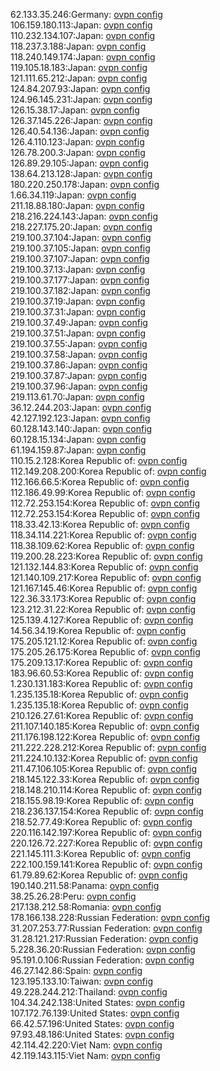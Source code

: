 62.133.35.246:Germany: [ovpn config](vpn/62_133_35_246.ovpn)  
106.159.180.113:Japan: [ovpn config](vpn/106_159_180_113.ovpn)  
110.232.134.107:Japan: [ovpn config](vpn/110_232_134_107.ovpn)  
118.237.3.188:Japan: [ovpn config](vpn/118_237_3_188.ovpn)  
118.240.149.174:Japan: [ovpn config](vpn/118_240_149_174.ovpn)  
119.105.18.183:Japan: [ovpn config](vpn/119_105_18_183.ovpn)  
121.111.65.212:Japan: [ovpn config](vpn/121_111_65_212.ovpn)  
124.84.207.93:Japan: [ovpn config](vpn/124_84_207_93.ovpn)  
124.96.145.231:Japan: [ovpn config](vpn/124_96_145_231.ovpn)  
126.15.38.17:Japan: [ovpn config](vpn/126_15_38_17.ovpn)  
126.37.145.226:Japan: [ovpn config](vpn/126_37_145_226.ovpn)  
126.40.54.136:Japan: [ovpn config](vpn/126_40_54_136.ovpn)  
126.4.110.123:Japan: [ovpn config](vpn/126_4_110_123.ovpn)  
126.78.200.3:Japan: [ovpn config](vpn/126_78_200_3.ovpn)  
126.89.29.105:Japan: [ovpn config](vpn/126_89_29_105.ovpn)  
138.64.213.128:Japan: [ovpn config](vpn/138_64_213_128.ovpn)  
180.220.250.178:Japan: [ovpn config](vpn/180_220_250_178.ovpn)  
1.66.34.119:Japan: [ovpn config](vpn/1_66_34_119.ovpn)  
211.18.88.180:Japan: [ovpn config](vpn/211_18_88_180.ovpn)  
218.216.224.143:Japan: [ovpn config](vpn/218_216_224_143.ovpn)  
218.227.175.20:Japan: [ovpn config](vpn/218_227_175_20.ovpn)  
219.100.37.104:Japan: [ovpn config](vpn/219_100_37_104.ovpn)  
219.100.37.105:Japan: [ovpn config](vpn/219_100_37_105.ovpn)  
219.100.37.107:Japan: [ovpn config](vpn/219_100_37_107.ovpn)  
219.100.37.13:Japan: [ovpn config](vpn/219_100_37_13.ovpn)  
219.100.37.177:Japan: [ovpn config](vpn/219_100_37_177.ovpn)  
219.100.37.182:Japan: [ovpn config](vpn/219_100_37_182.ovpn)  
219.100.37.19:Japan: [ovpn config](vpn/219_100_37_19.ovpn)  
219.100.37.31:Japan: [ovpn config](vpn/219_100_37_31.ovpn)  
219.100.37.49:Japan: [ovpn config](vpn/219_100_37_49.ovpn)  
219.100.37.51:Japan: [ovpn config](vpn/219_100_37_51.ovpn)  
219.100.37.55:Japan: [ovpn config](vpn/219_100_37_55.ovpn)  
219.100.37.58:Japan: [ovpn config](vpn/219_100_37_58.ovpn)  
219.100.37.86:Japan: [ovpn config](vpn/219_100_37_86.ovpn)  
219.100.37.87:Japan: [ovpn config](vpn/219_100_37_87.ovpn)  
219.100.37.96:Japan: [ovpn config](vpn/219_100_37_96.ovpn)  
219.113.61.70:Japan: [ovpn config](vpn/219_113_61_70.ovpn)  
36.12.244.203:Japan: [ovpn config](vpn/36_12_244_203.ovpn)  
42.127.192.123:Japan: [ovpn config](vpn/42_127_192_123.ovpn)  
60.128.143.140:Japan: [ovpn config](vpn/60_128_143_140.ovpn)  
60.128.15.134:Japan: [ovpn config](vpn/60_128_15_134.ovpn)  
61.194.159.87:Japan: [ovpn config](vpn/61_194_159_87.ovpn)  
110.15.2.128:Korea Republic of: [ovpn config](vpn/110_15_2_128.ovpn)  
112.149.208.200:Korea Republic of: [ovpn config](vpn/112_149_208_200.ovpn)  
112.166.66.5:Korea Republic of: [ovpn config](vpn/112_166_66_5.ovpn)  
112.186.49.99:Korea Republic of: [ovpn config](vpn/112_186_49_99.ovpn)  
112.72.253.154:Korea Republic of: [ovpn config](vpn/112_72_253_154.ovpn)  
112.72.253.154:Korea Republic of: [ovpn config](vpn/112_72_253_154.ovpn)  
118.33.42.13:Korea Republic of: [ovpn config](vpn/118_33_42_13.ovpn)  
118.34.114.221:Korea Republic of: [ovpn config](vpn/118_34_114_221.ovpn)  
118.38.109.62:Korea Republic of: [ovpn config](vpn/118_38_109_62.ovpn)  
119.200.28.223:Korea Republic of: [ovpn config](vpn/119_200_28_223.ovpn)  
121.132.144.83:Korea Republic of: [ovpn config](vpn/121_132_144_83.ovpn)  
121.140.109.217:Korea Republic of: [ovpn config](vpn/121_140_109_217.ovpn)  
121.167.145.46:Korea Republic of: [ovpn config](vpn/121_167_145_46.ovpn)  
122.36.33.173:Korea Republic of: [ovpn config](vpn/122_36_33_173.ovpn)  
123.212.31.22:Korea Republic of: [ovpn config](vpn/123_212_31_22.ovpn)  
125.139.4.127:Korea Republic of: [ovpn config](vpn/125_139_4_127.ovpn)  
14.56.34.19:Korea Republic of: [ovpn config](vpn/14_56_34_19.ovpn)  
175.205.121.12:Korea Republic of: [ovpn config](vpn/175_205_121_12.ovpn)  
175.205.26.175:Korea Republic of: [ovpn config](vpn/175_205_26_175.ovpn)  
175.209.13.17:Korea Republic of: [ovpn config](vpn/175_209_13_17.ovpn)  
183.96.60.53:Korea Republic of: [ovpn config](vpn/183_96_60_53.ovpn)  
1.230.131.183:Korea Republic of: [ovpn config](vpn/1_230_131_183.ovpn)  
1.235.135.18:Korea Republic of: [ovpn config](vpn/1_235_135_18.ovpn)  
1.235.135.18:Korea Republic of: [ovpn config](vpn/1_235_135_18.ovpn)  
210.126.27.61:Korea Republic of: [ovpn config](vpn/210_126_27_61.ovpn)  
211.107.140.185:Korea Republic of: [ovpn config](vpn/211_107_140_185.ovpn)  
211.176.198.122:Korea Republic of: [ovpn config](vpn/211_176_198_122.ovpn)  
211.222.228.212:Korea Republic of: [ovpn config](vpn/211_222_228_212.ovpn)  
211.224.10.132:Korea Republic of: [ovpn config](vpn/211_224_10_132.ovpn)  
211.47.106.105:Korea Republic of: [ovpn config](vpn/211_47_106_105.ovpn)  
218.145.122.33:Korea Republic of: [ovpn config](vpn/218_145_122_33.ovpn)  
218.148.210.114:Korea Republic of: [ovpn config](vpn/218_148_210_114.ovpn)  
218.155.98.19:Korea Republic of: [ovpn config](vpn/218_155_98_19.ovpn)  
218.236.137.154:Korea Republic of: [ovpn config](vpn/218_236_137_154.ovpn)  
218.52.77.49:Korea Republic of: [ovpn config](vpn/218_52_77_49.ovpn)  
220.116.142.197:Korea Republic of: [ovpn config](vpn/220_116_142_197.ovpn)  
220.126.72.227:Korea Republic of: [ovpn config](vpn/220_126_72_227.ovpn)  
221.145.111.3:Korea Republic of: [ovpn config](vpn/221_145_111_3.ovpn)  
222.100.159.141:Korea Republic of: [ovpn config](vpn/222_100_159_141.ovpn)  
61.79.89.62:Korea Republic of: [ovpn config](vpn/61_79_89_62.ovpn)  
190.140.211.58:Panama: [ovpn config](vpn/190_140_211_58.ovpn)  
38.25.26.28:Peru: [ovpn config](vpn/38_25_26_28.ovpn)  
217.138.212.58:Romania: [ovpn config](vpn/217_138_212_58.ovpn)  
178.166.138.228:Russian Federation: [ovpn config](vpn/178_166_138_228.ovpn)  
31.207.253.77:Russian Federation: [ovpn config](vpn/31_207_253_77.ovpn)  
31.28.121.217:Russian Federation: [ovpn config](vpn/31_28_121_217.ovpn)  
5.228.36.20:Russian Federation: [ovpn config](vpn/5_228_36_20.ovpn)  
95.191.0.106:Russian Federation: [ovpn config](vpn/95_191_0_106.ovpn)  
46.27.142.86:Spain: [ovpn config](vpn/46_27_142_86.ovpn)  
123.195.133.10:Taiwan: [ovpn config](vpn/123_195_133_10.ovpn)  
49.228.244.212:Thailand: [ovpn config](vpn/49_228_244_212.ovpn)  
104.34.242.138:United States: [ovpn config](vpn/104_34_242_138.ovpn)  
107.172.76.139:United States: [ovpn config](vpn/107_172_76_139.ovpn)  
66.42.57.196:United States: [ovpn config](vpn/66_42_57_196.ovpn)  
97.93.48.186:United States: [ovpn config](vpn/97_93_48_186.ovpn)  
42.114.42.220:Viet Nam: [ovpn config](vpn/42_114_42_220.ovpn)  
42.119.143.115:Viet Nam: [ovpn config](vpn/42_119_143_115.ovpn)  
